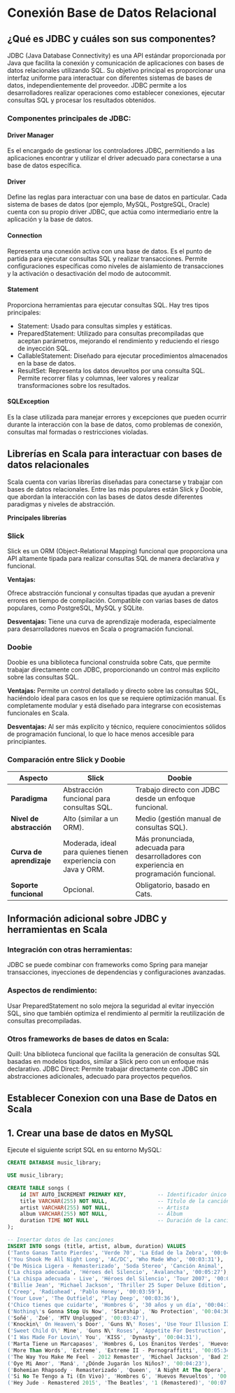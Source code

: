 # Conexión Base de Datos Relacional
## ¿Qué es JDBC y cuáles son sus componentes?
JDBC (Java Database Connectivity) es una API estándar proporcionada por Java que facilita la conexión y comunicación de aplicaciones con bases de datos relacionales utilizando SQL. Su objetivo principal es proporcionar una interfaz uniforme para interactuar con diferentes sistemas de bases de datos, independientemente del proveedor. JDBC permite a los desarrolladores realizar operaciones como establecer conexiones, ejecutar consultas SQL y procesar los resultados obtenidos.

### Componentes principales de JDBC:

   #### **Driver Manager**
   Es el encargado de gestionar los controladores JDBC, permitiendo a las aplicaciones encontrar y utilizar el driver adecuado para conectarse a una base de datos     específica.
  
   #### **Driver**
   Define las reglas para interactuar con una base de datos en particular. Cada sistema de bases de datos (por ejemplo, MySQL, PostgreSQL, Oracle) cuenta con su propio  driver JDBC, que actúa como intermediario entre la aplicación y la base de datos.
  
   #### **Connection**
   Representa una conexión activa con una base de datos. Es el punto de partida para ejecutar consultas SQL y realizar transacciones. Permite configuraciones específicas como niveles de aislamiento de transacciones y la activación o desactivación del modo de autocommit.
  
   #### **Statement**
   Proporciona herramientas para ejecutar consultas SQL. Hay tres tipos principales:
  
   -  Statement: Usado para consultas simples y estáticas.
   -  PreparedStatement: Utilizado para consultas precompiladas que aceptan parámetros, mejorando el rendimiento y reduciendo el riesgo de inyección SQL.
   -  CallableStatement: Diseñado para ejecutar procedimientos almacenados en la base de datos.
   -  ResultSet: Representa los datos devueltos por una consulta SQL. Permite recorrer filas y columnas, leer valores y realizar transformaciones sobre los resultados.
    
   #### **SQLException**
   Es la clase utilizada para manejar errores y excepciones que pueden ocurrir durante la interacción con la base de datos, como problemas de conexión, consultas mal formadas o restricciones violadas.


   

## Librerías en Scala para interactuar con bases de datos relacionales

Scala cuenta con varias librerías diseñadas para conectarse y trabajar con bases de datos relacionales. Entre las más populares están Slick y Doobie, que abordan la interacción con las bases de datos desde diferentes paradigmas y niveles de abstracción.

**Principales librerías**

### Slick
Slick es un ORM (Object-Relational Mapping) funcional que proporciona una API altamente tipada para realizar consultas SQL de manera declarativa y funcional.

**Ventajas:**

Ofrece abstracción funcional y consultas tipadas que ayudan a prevenir errores en tiempo de compilación.
Compatible con varias bases de datos populares, como PostgreSQL, MySQL y SQLite.

**Desventajas:**
Tiene una curva de aprendizaje moderada, especialmente para desarrolladores nuevos en Scala o programación funcional.

### Doobie

Doobie es una biblioteca funcional construida sobre Cats, que permite trabajar directamente con JDBC, proporcionando un control más explícito sobre las consultas SQL.

**Ventajas:**
Permite un control detallado y directo sobre las consultas SQL, haciéndolo ideal para casos en los que se requiere optimización manual.
Es completamente modular y está diseñado para integrarse con ecosistemas funcionales en Scala.

**Desventajas:**
Al ser más explícito y técnico, requiere conocimientos sólidos de programación funcional, lo que lo hace menos accesible para principiantes.

### Comparación entre Slick y Doobie

| Aspecto             | Slick                                           | Doobie                                                 |
|---------------------|------------------------------------------------|-------------------------------------------------------|
| **Paradigma**       | Abstracción funcional para consultas SQL.       | Trabajo directo con JDBC desde un enfoque funcional.  |
| **Nivel de abstracción** | Alto (similar a un ORM).                       | Medio (gestión manual de consultas SQL).              |
| **Curva de aprendizaje** | Moderada, ideal para quienes tienen experiencia con Java y ORM. | Más pronunciada, adecuada para desarrolladores con experiencia en programación funcional. |
| **Soporte funcional** | Opcional.                                     | Obligatorio, basado en Cats.                          |






## Información adicional sobre JDBC y herramientas en Scala
### Integración con otras herramientas:

JDBC se puede combinar con frameworks como Spring para manejar transacciones, inyecciones de dependencias y configuraciones avanzadas.

### Aspectos de rendimiento:

Usar PreparedStatement no solo mejora la seguridad al evitar inyección SQL, sino que también optimiza el rendimiento al permitir la reutilización de consultas precompiladas.

### Otros frameworks de bases de datos en Scala:

Quill: Una biblioteca funcional que facilita la generación de consultas SQL basadas en modelos tipados, similar a Slick pero con un enfoque más declarativo.
JDBC Direct: Permite trabajar directamente con JDBC sin abstracciones adicionales, adecuado para proyectos pequeños.


## Establecer Conexion con una Base de Datos en Scala

## 1. Crear una base de datos en MySQL

Ejecute el siguiente script SQL en su entorno MySQL:

```sql
CREATE DATABASE music_library;

USE music_library;

CREATE TABLE songs (
    id INT AUTO_INCREMENT PRIMARY KEY,          -- Identificador único
    title VARCHAR(255) NOT NULL,                -- Título de la canción
    artist VARCHAR(255) NOT NULL,               -- Artista
    album VARCHAR(255) NOT NULL,                -- Álbum
    duration TIME NOT NULL                      -- Duración de la canción (hh:mm:ss)
);

-- Insertar datos de las canciones
INSERT INTO songs (title, artist, album, duration) VALUES
('Tanto Ganas Tanto Pierdes', 'Verde 70', 'La Edad de la Zebra', '00:04:13'),
('You Shook Me All Night Long', 'AC/DC', 'Who Made Who', '00:03:31'),
('De Música Ligera - Remasterizado', 'Soda Stereo', 'Canción Animal', '00:03:33'),
('La chispa adecuada', 'Héroes del Silencio', 'Avalancha', '00:05:27'),
('La chispa adecuada - Live', 'Héroes del Silencio', 'Tour 2007', '00:05:25'),
('Billie Jean', 'Michael Jackson', 'Thriller 25 Super Deluxe Edition', '00:04:54'),
('Creep', 'Radiohead', 'Pablo Honey', '00:03:59'),
('Your Love', 'The Outfield', 'Play Deep', '00:03:36'),
('Chico tienes que cuidarte', 'Hombres G', '30 años y un día', '00:04:10'),
('Nothing\'s Gonna Stop Us Now', 'Starship', 'No Protection', '00:04:30'),
('Soñé', 'Zoé', 'MTV Unplugged', '00:03:47'),
('Knockin\' On Heaven\'s Door', 'Guns N\' Roses', 'Use Your Illusion II', '00:05:36'),
('Sweet Child O\' Mine', 'Guns N\' Roses', 'Appetite For Destruction', '00:05:55'),
('I Was Made For Lovin\' You', 'KISS', 'Dynasty', '00:04:31'),
('Marta Tiene un Marcapasos', 'Hombres G, Los Enanitos Verdes', 'Huevos Revueltos', '00:04:11'),
('More Than Words', 'Extreme', 'Extreme II - Pornograffitti', '00:05:34'),
('The Way You Make Me Feel - 2012 Remaster', 'Michael Jackson', 'Bad 25th Anniversary', '00:04:58'),
('Oye Mi Amor', 'Maná', '¿Dónde Jugarán los Niños?', '00:04:23'),
('Bohemian Rhapsody - Remasterizado', 'Queen', 'A Night At The Opera', '00:05:54'),
('Si No Te Tengo a Ti (En Vivo)', 'Hombres G', 'Huevos Revueltos', '00:05:27'),
('Hey Jude - Remastered 2015', 'The Beatles', '1 (Remastered)', '00:07:06');
```

